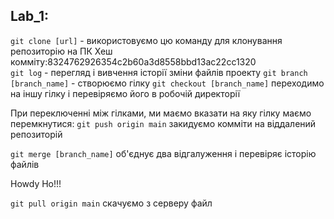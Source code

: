 ## Lab_1:
`git clone [url]` - використовуємо цю команду для клонування репозиторію на ПК
Хеш комміту:8324762926354c2b60a3d8558bbd13ac22cc1320  
`git log` - перегляд і вивчення історії зміни файлів проекту
`git branch [branch_name]` - створюємо гілку
`git checkout [branch_name]` переходимо на іншу гілку і перевіряємо його в робочій директорії

При переключенні між гілками, ми маємо вказати на яку гілку маємо перемкнутися:
`git push origin main` закидуємо комміти на віддалений репозиторій

`git merge [branch_name]` об'єднує два відгалуження і перевіряє історію файлів

Howdy Ho!!!

`git pull origin main` скачуємо з серверу файл

[](C:\Users\Босс\Desktop\1440764527_saharnaya-kartinka-lyubov.jpg)
